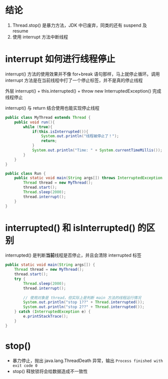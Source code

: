 # 结论

1. Thread.stop() 是暴力方法，JDK 中已废弃，同类的还有 suspend 及 resume
2. 使用 interrupt 方法中断线程

# interrupt 如何进行线程停止

interrupt() 方法的使用效果并不像 for+break 语句那样，马上就停止循环。调用 interrupt 方法是在当前线程中打了一个停止标签，并不是真的停止线程

外层 interrupt() + this.interrupted() + throw new InterruptedException() 完成线程停止

interrupt() 与 return 结合使用也能实现停止线程

```java
public class MyThread extends Thread {
    public void run(){
        while (true){
            if(this.isInterrupted()){
                System.out.println("线程被停止了！");
                return;
            }
            System.out.println("Time: " + System.currentTimeMillis());
        }
    }
}

public class Run {
    public static void main(String args[]) throws InterruptedException {
        Thread thread = new MyThread();
        thread.start();
        Thread.sleep(2000);
        thread.interrupt();
    }
}
```

# interrupted() 和 isInterrupted() 的区别

interrupted() 是判断**当前**线程是否停止，并且会清除 interrupted 标签

```java
public static void main(String args[]) {
    Thread thread = new MyThread();
    thread.start();
    try {
        Thread.sleep(2000);
        thread.interrupt();
        
        // 使用对象是 thread，但实际上是判断 main 方法的线程运行情况
        System.out.println("stop 1??" + Thread.interrupted());
        System.out.println("stop 2??" + Thread.interrupted());
    } catch (InterruptedException e) {
        e.printStackTrace();
    }
}
```

# stop()

- 暴力停止，抛出 java.lang.ThreadDeath 异常，输出 `Process finished with exit code 0`
- stop() 释放锁将会给数据造成不一致性